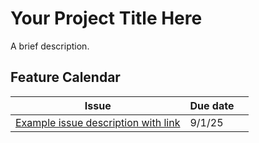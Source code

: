 # Your Project Title Here
A brief description.


## Feature Calendar

| **Issue** | **Due date** | |
| --------- | ------------ | -- |
| [Example issue description with link](https://github.com/hmm34/example-annotated-bibliography/issues/1) | 9/1/25 | |
